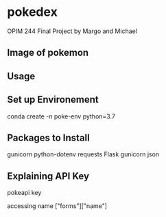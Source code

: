 # pokedex
OPIM 244 Final Project
by Margo and Michael

## Image of pokemon


## Usage


## Set up Environement

conda create -n poke-env python=3.7

## Packages to Install
gunicorn
python-dotenv
requests
Flask
gunicorn
json

## Explaining API Key
pokeapi key

accessing name ["forms"]["name"]